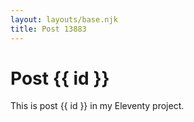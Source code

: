 ```yaml
---
layout: layouts/base.njk
title: Post 13883
---
```


# Post {{ id }}

This is post {{ id }} in my Eleventy project.
